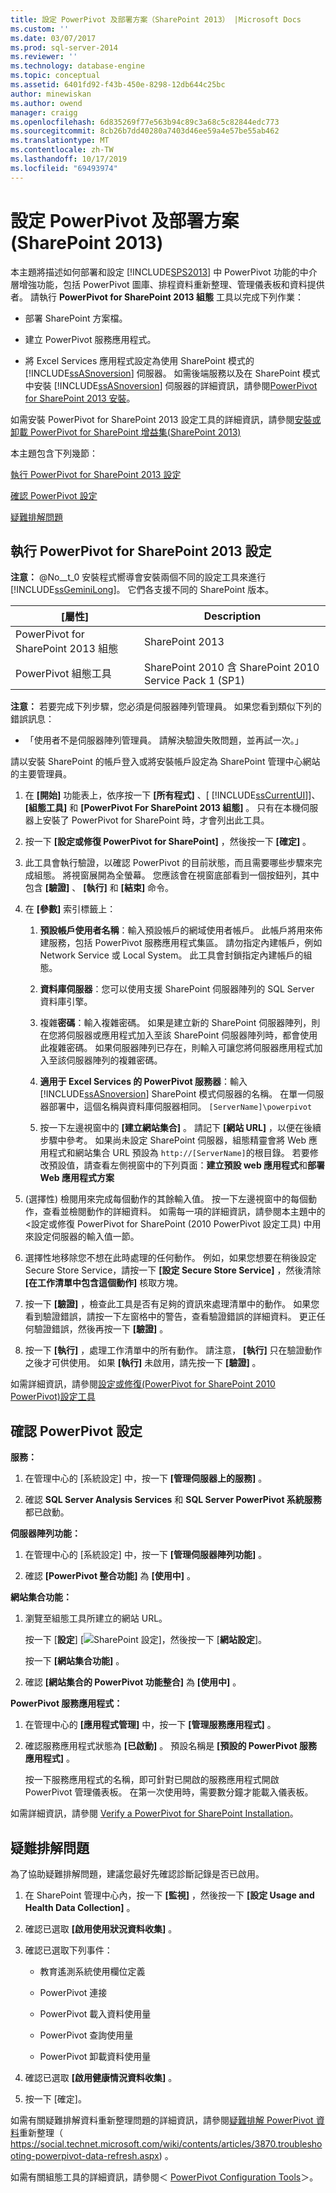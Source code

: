 ```yaml
---
title: 設定 PowerPivot 及部署方案（SharePoint 2013） |Microsoft Docs
ms.custom: ''
ms.date: 03/07/2017
ms.prod: sql-server-2014
ms.reviewer: ''
ms.technology: database-engine
ms.topic: conceptual
ms.assetid: 6401fd92-f43b-450e-8298-12db644c25bc
author: minewiskan
ms.author: owend
manager: craigg
ms.openlocfilehash: 6d835269f77e563b94c89c3a68c5c82844edc773
ms.sourcegitcommit: 8cb26b7dd40280a7403d46ee59a4e57be55ab462
ms.translationtype: MT
ms.contentlocale: zh-TW
ms.lasthandoff: 10/17/2019
ms.locfileid: "69493974"
---
```

# <a name="configure-powerpivot-and-deploy-solutions-sharepoint-2013"></a>設定 PowerPivot 及部署方案 (SharePoint 2013)
  本主題將描述如何部署和設定 [!INCLUDE[SPS2013](../../../includes/sps2013-md.md)] 中 PowerPivot 功能的中介層增強功能，包括 PowerPivot 圖庫、排程資料重新整理、管理儀表板和資料提供者。 請執行 **PowerPivot for SharePoint 2013 組態** 工具以完成下列作業：  
  
-   部署 SharePoint 方案檔。  
  
-   建立 PowerPivot 服務應用程式。  
  
-   將 Excel Services 應用程式設定為使用 SharePoint 模式的 [!INCLUDE[ssASnoversion](../../../includes/ssasnoversion-md.md)] 伺服器。 如需後端服務以及在 SharePoint 模式中安裝 [!INCLUDE[ssASnoversion](../../../includes/ssasnoversion-md.md)] 伺服器的詳細資訊，請參閱[PowerPivot for SharePoint 2013 安裝](https://docs.microsoft.com/analysis-services/instances/install-windows/install-analysis-services-in-power-pivot-mode)。  
  
 如需安裝 PowerPivot for SharePoint 2013 設定工具的詳細資訊，請參閱[安裝或卸載 PowerPivot for SharePoint 增益集&#40;SharePoint 2013&#41; ](https://docs.microsoft.com/analysis-services/instances/install-windows/install-or-uninstall-the-power-pivot-for-sharepoint-add-in-sharepoint-2013)  
  
 本主題包含下列幾節：  
  
 [執行 PowerPivot for SharePoint 2013 設定](#bkmk_run_configuration_tool)  
  
 [確認 PowerPivot 設定](#bkmk_verify_powerpivot)  
  
 [疑難排解問題](#bkmk_troubleshoot_issues)  
  
##  <a name="bkmk_run_configuration_tool"></a>執行 PowerPivot for SharePoint 2013 設定  
 **注意：** @No__t_0 安裝程式嚮導會安裝兩個不同的設定工具來進行 [!INCLUDE[ssGeminiLong](../../../includes/ssgeminilong-md.md)]。 它們各支援不同的 SharePoint 版本。  
  
|[屬性]|Description|  
|----------|-----------------|  
|PowerPivot for SharePoint 2013 組態|SharePoint 2013|  
|PowerPivot 組態工具|SharePoint 2010 含 SharePoint 2010 Service Pack 1 (SP1)|  
  
 **注意：** 若要完成下列步驟，您必須是伺服器陣列管理員。 如果您看到類似下列的錯誤訊息：  
  
-   「使用者不是伺服器陣列管理員。 請解決驗證失敗問題，並再試一次。」  
  
 請以安裝 SharePoint 的帳戶登入或將安裝帳戶設定為 SharePoint 管理中心網站的主要管理員。  
  
1.  在 **[開始]** 功能表上，依序按一下 **[所有程式]** 、[ [!INCLUDE[ssCurrentUI](../../../includes/sscurrentui-md.md)]]、 **[組態工具]** 和 **[PowerPivot For SharePoint 2013 組態]** 。 只有在本機伺服器上安裝了 PowerPivot for SharePoint 時，才會列出此工具。  
  
2.  按一下 **[設定或修復 PowerPivot for SharePoint]** ，然後按一下 **[確定]** 。  
  
3.  此工具會執行驗證，以確認 PowerPivot 的目前狀態，而且需要哪些步驟來完成組態。 將視窗展開為全螢幕。 您應該會在視窗底部看到一個按鈕列，其中包含 **[驗證]** 、 **[執行]** 和 **[結束]** 命令。  
  
4.  在 **[參數]** 索引標籤上：  
  
    1.  **預設帳戶使用者名稱**：輸入預設帳戶的網域使用者帳戶。 此帳戶將用來佈建服務，包括 PowerPivot 服務應用程式集區。 請勿指定內建帳戶，例如 Network Service 或 Local System。 此工具會封鎖指定內建帳戶的組態。  
  
    2.  **資料庫伺服器**：您可以使用支援 SharePoint 伺服器陣列的 SQL Server 資料庫引擎。  
  
    3.  複雜**密碼**：輸入複雜密碼。 如果是建立新的 SharePoint 伺服器陣列，則在您將伺服器或應用程式加入至該 SharePoint 伺服器陣列時，都會使用此複雜密碼。 如果伺服器陣列已存在，則輸入可讓您將伺服器應用程式加入至該伺服器陣列的複雜密碼。  
  
    4.  **適用于 Excel Services 的 PowerPivot 服務器**：輸入 [!INCLUDE[ssASnoversion](../../../includes/ssasnoversion-md.md)] SharePoint 模式伺服器的名稱。 在單一伺服器部署中，這個名稱與資料庫伺服器相同。 `[ServerName]\powerpivot`  
  
    5.  按一下左邊視窗中的 **[建立網站集合]** 。 請記下 **[網站 URL]** ，以便在後續步驟中參考。 如果尚未設定 SharePoint 伺服器，組態精靈會將 Web 應用程式和網站集合 URL 預設為 `http://[ServerName]`的根目錄。 若要修改預設值，請查看左側視窗中的下列頁面：**建立預設 web 應用程式**和**部署 Web 應用程式方案**  
  
5.  (選擇性) 檢閱用來完成每個動作的其餘輸入值。 按一下左邊視窗中的每個動作，查看並檢閱動作的詳細資料。 如需每一項的詳細資訊，請參閱本主題中的 <<c0>設定或修復 PowerPivot for SharePoint &#40;2010 PowerPivot 設定工具&#41; 中用來設定伺服器的輸入值一節。</c0>  
  
6.  選擇性地移除您不想在此時處理的任何動作。 例如，如果您想要在稍後設定 Secure Store Service，請按一下 **[設定 Secure Store Service]** ，然後清除 **[在工作清單中包含這個動作]** 核取方塊。  
  
7.  按一下 **[驗證]** ，檢查此工具是否有足夠的資訊來處理清單中的動作。 如果您看到驗證錯誤，請按一下左窗格中的警告，查看驗證錯誤的詳細資料。 更正任何驗證錯誤，然後再按一下 **[驗證]** 。  
  
8.  按一下 **[執行]** ，處理工作清單中的所有動作。 請注意， **[執行]** 只在驗證動作之後才可供使用。 如果 **[執行]** 未啟用，請先按一下 **[驗證]** 。  
  
 如需詳細資訊，請參閱[設定或修復&#40;PowerPivot for SharePoint 2010 PowerPivot&#41;設定工具](../../configure-repair-powerpivot-sharepoint-2010.md)  
  
##  <a name="bkmk_verify_powerpivot"></a>確認 PowerPivot 設定  
 **服務：**  
  
1.  在管理中心的 [系統設定] 中，按一下 **[管理伺服器上的服務]** 。  
  
2.  確認 **SQL Server Analysis Services** 和 **SQL Server PowerPivot 系統服務** 都已啟動。  
  
 **伺服器陣列功能：**  
  
1.  在管理中心的 [系統設定] 中，按一下 **[管理伺服器陣列功能]** 。  
  
2.  確認 **[PowerPivot 整合功能]** 為 **[使用中]** 。  
  
 **網站集合功能：**  
  
1.  瀏覽至組態工具所建立的網站 URL。  
  
     按一下 [**設定**] [![SharePoint 設定](https://docs.microsoft.com/analysis-services/analysis-services/media/as-sharepoint2013-settings-gear.gif "SharePoint 設定")]，然後按一下 [**網站設定**]。  
  
     按一下 **[網站集合功能]** 。  
  
2.  確認 **[網站集合的 PowerPivot 功能整合]** 為 **[使用中]** 。  
  
 **PowerPivot 服務應用程式：**  
  
1.  在管理中心的 **[應用程式管理]** 中，按一下 **[管理服務應用程式]** 。  
  
2.  確認服務應用程式狀態為 **[已啟動]** 。 預設名稱是 **[預設的 PowerPivot 服務應用程式]** 。  
  
     按一下服務應用程式的名稱，即可針對已開啟的服務應用程式開啟 PowerPivot 管理儀表板。 在第一次使用時，需要數分鐘才能載入儀表板。  
  
 如需詳細資訊，請參閱 [Verify a PowerPivot for SharePoint Installation](https://docs.microsoft.com/analysis-services/instances/install-windows/verify-a-power-pivot-for-sharepoint-installation)。  
  
##  <a name="bkmk_troubleshoot_issues"></a> 疑難排解問題  
 為了協助疑難排解問題，建議您最好先確認診斷記錄是否已啟用。  
  
1.  在 SharePoint 管理中心內，按一下 **[監視]** ，然後按一下 **[設定 Usage and Health Data Collection]** 。  
  
2.  確認已選取 **[啟用使用狀況資料收集]** 。  
  
3.  確認已選取下列事件：  
  
    -   教育遙測系統使用欄位定義  
  
    -   PowerPivot 連接  
  
    -   PowerPivot 載入資料使用量  
  
    -   PowerPivot 查詢使用量  
  
    -   PowerPivot 卸載資料使用量  
  
4.  確認已選取 **[啟用健康情況資料收集]** 。  
  
5.  按一下 [確定]。  
  
 如需有關疑難排解資料重新整理問題的詳細資訊，請參閱[疑難排解 PowerPivot 資料](https://social.technet.microsoft.com/wiki/contents/articles/3870.troubleshooting-powerpivot-data-refresh.aspx)重新整理（ https://social.technet.microsoft.com/wiki/contents/articles/3870.troubleshooting-powerpivot-data-refresh.aspx) 。  
  
 如需有關組態工具的詳細資訊，請參閱＜ [PowerPivot Configuration Tools](../../power-pivot-sharepoint/power-pivot-configuration-tools.md)＞。  
  
  
